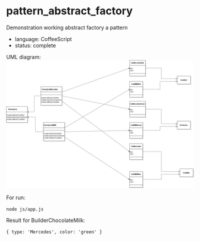 # pattern_abstract_factory
Demonstration working abstract factory a pattern

* language: CoffeeScript
* status: complete

UML diagram:
![Image alt](https://github.com/DenQ/pattern_abstract_factory/raw/master/uml/pattern_abstract_factory.jpg)

For run:
```
node js/app.js
```
Result for BuilderChocolateMilk:
```
{ type: 'Mercedes', color: 'green' }
```
